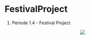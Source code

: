 # FestivalProject

1. Periode 1.4 - Festival Project

<div align="center">
 <a href="https://github.com/DeanCash" target="_blank">
  <img src="https://img.shields.io/github/followers/DeanCash?color=1C97C7&label=DeanCash&style=social"/>
 </a>   
</div>
